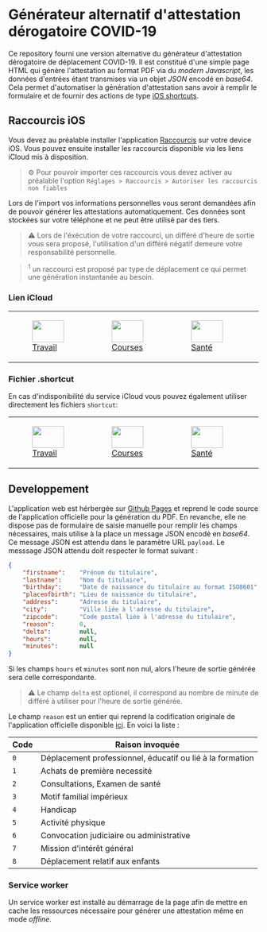 # Générateur alternatif d'attestation dérogatoire COVID-19

Ce repository fourni une version alternative du générateur d'attestation
dérogatoire de déplacement COVID-19. Il est constitué d'une simple page HTML
qui génère l'attestation au format PDF via du _modern Javascript_, les données
d'entrées étant transmises via un objet _JSON_ encodé en _base64_. Cela permet
d'automatiser la génération d'attestation sans avoir à remplir le formulaire
et de fournir des actions de type
[iOS shortcuts](https://support.apple.com/fr-fr/guide/shortcuts/welcome/ios).

## Raccourcis iOS

Vous devez au préalable installer l'application
[Raccourcis](https://apps.apple.com/fr/app/raccourcis/id915249334) sur votre
device iOS. Vous pouvez ensuite installer les raccourcis disponible via les
liens iCloud mis à disposition.

> :gear: Pour pouvoir importer ces raccourcis vous devez activer au préalable
l'option `Réglages > Raccourcis > Autoriser les raccourcis non fiables`

Lors de l'import vos informations personnelles vous seront demandées afin de
pouvoir générer les attestations automatiquement. Ces données sont stockées sur
votre téléphone et ne peut être utilisé par des tiers.

> :warning: Lors de l'éxécution de votre raccourci, un différé d'heure de sortie
vous sera proposé, l'utilisation d'un différé négatif demeure votre
responsabilité personnelle.

> <sup>1</sup> un raccourci est proposé par type de déplacement ce qui permet une
génération instantanée au besoin.

### Lien iCloud

<table>
    <tr>
        <td>
            <a href="https://www.icloud.com/shortcuts/f4975d211a614cb6abfa63f85bee70cc">
                <figure class="image">
                    <img width="64" height="44" src="https://raw.githubusercontent.com/Faylixe/covidcert/main/images/ios/work.png"><br>
                    <figcaption>Travail</figcaption>
                </figure>
            </a>
        </td>
        <td>
            <a href="https://www.icloud.com/shortcuts/572c8e8ff4b94c279d3c226edf10b6f3">
                <figure class="image">
                    <img width="64" height="44" src="https://raw.githubusercontent.com/Faylixe/covidcert/main/images/ios/shopping.png"><br>
                    <figcaption>Courses</figcaption>
                </figure>
            </a>
        </td>
        <td>
            <a href="https://www.icloud.com/shortcuts/c4cddd0e259c431990247eb60f7d57fb">
                <figure class="image">
                    <img width="64" height="44" src="https://raw.githubusercontent.com/Faylixe/covidcert/main/images/ios/health.png"><br>
                    <figcaption>Santé</figcaption>
                </figure>
            </a>
        </td>
        <td>
            <a href="https://www.icloud.com/shortcuts/624fd52f188a4fb59be221865c32e2cf">
                <figure class="image">
                    <img width="64" height="44" src="https://raw.githubusercontent.com/Faylixe/covidcert/main/images/ios/family.png"><br>
                    <figcaption>Famille</figcaption>
                </figure>
            </a>
        </td>
        <td>
            <a href="https://www.icloud.com/shortcuts/f9fea98a27a94315a1e22e7f8f849afb">
                <figure class="image">
                    <img width="64" height="44" src="https://raw.githubusercontent.com/Faylixe/covidcert/main/images/ios/disability.png"><br>
                    <figcaption>Handicap</figcaption>
                </figure>
            </a>
        </td>
        <td>
            <a href="https://www.icloud.com/shortcuts/d44f2830d97848ce8a1598430ad4bff3">
                <figure class="image">
                    <img width="64" height="44" src="https://raw.githubusercontent.com/Faylixe/covidcert/main/images/ios/activity.png"><br>
                    <figcaption>Activité</figcaption>
                </figure>
            </a>
        </td>
        <td>
            <a href="https://www.icloud.com/shortcuts/43d5f7ba21ca4123990456b21be6edea">
                <figure class="image">
                    <img width="64" height="44" src="https://raw.githubusercontent.com/Faylixe/covidcert/main/images/ios/justice.png"><br>
                    <figcaption>Convocation</figcaption>
                </figure>
            </a>
        </td>
        <td>
            <a href="https://www.icloud.com/shortcuts/1a80f03f393c48d2b7df0ddb92e3d367">
                <figure class="image">
                    <img width="64" height="44" src="https://raw.githubusercontent.com/Faylixe/covidcert/main/images/ios/mission.png"><br>
                    <figcaption>Mission</figcaption>
                </figure>
            </a>
        </td>
        <td>
            <a href="https://www.icloud.com/shortcuts/e954dbf0a9b7421fbe50c39a38b31348">
                <figure class="image">
                    <img width="64" height="44" src="https://raw.githubusercontent.com/Faylixe/covidcert/main/images/ios/children.png"><br>
                    <figcaption>Enfants</figcaption>
                </figure>
            </a>
        </td>
    </tr>
</table>

### Fichier .shortcut

En cas d'indisponibilité du service iCloud vous pouvez également utiliser directement les fichiers `shortcut`:

<table>
    <tr>
        <td>
            <a href="https://raw.githubusercontent.com/Faylixe/covidcert/main/shortcuts/work.shortcut">
                <figure class="image">
                    <img width="64" height="44" src="https://raw.githubusercontent.com/Faylixe/covidcert/main/images/ios/work.png"><br>
                    <figcaption>Travail</figcaption>
                </figure>
            </a>
        </td>
        <td>
            <a href="https://raw.githubusercontent.com/Faylixe/covidcert/main/shortcuts/shopping.shortcut">
                <figure class="image">
                    <img width="64" height="44" src="https://raw.githubusercontent.com/Faylixe/covidcert/main/images/ios/shopping.png"><br>
                    <figcaption>Courses</figcaption>
                </figure>
            </a>
        </td>
        <td>
            <a href="https://raw.githubusercontent.com/Faylixe/covidcert/main/shortcuts/health.shortcut">
                <figure class="image">
                    <img width="64" height="44" src="https://raw.githubusercontent.com/Faylixe/covidcert/main/images/ios/health.png"><br>
                    <figcaption>Santé</figcaption>
                </figure>
            </a>
        </td>
        <td>
            <a href="https://raw.githubusercontent.com/Faylixe/covidcert/main/shortcuts/family.shortcut">
                <figure class="image">
                    <img width="64" height="44" src="https://raw.githubusercontent.com/Faylixe/covidcert/main/images/ios/family.png"><br>
                    <figcaption>Famille</figcaption>
                </figure>
            </a>
        </td>
        <td>
            <a href="https://raw.githubusercontent.com/Faylixe/covidcert/main/shortcuts/disability.shortcut">
                <figure class="image">
                    <img width="64" height="44" src="https://raw.githubusercontent.com/Faylixe/covidcert/main/images/ios/disability.png"><br>
                    <figcaption>Handicap</figcaption>
                </figure>
            </a>
        </td>
        <td>
            <a href="https://raw.githubusercontent.com/Faylixe/covidcert/main/shortcuts/activity.shortcut">
                <figure class="image">
                    <img width="64" height="44" src="https://raw.githubusercontent.com/Faylixe/covidcert/main/images/ios/activity.png"><br>
                    <figcaption>Activité</figcaption>
                </figure>
            </a>
        </td>
        <td>
            <a href="https://raw.githubusercontent.com/Faylixe/covidcert/main/shortcuts/justice.shortcut">
                <figure class="image">
                    <img width="64" height="44" src="https://raw.githubusercontent.com/Faylixe/covidcert/main/images/ios/justice.png"><br>
                    <figcaption>Convocation</figcaption>
                </figure>
            </a>
        </td>
        <td>
            <a href="https://raw.githubusercontent.com/Faylixe/covidcert/main/shortcuts/mission.shortcut">
                <figure class="image">
                    <img width="64" height="44" src="https://raw.githubusercontent.com/Faylixe/covidcert/main/images/ios/mission.png"><br>
                    <figcaption>Mission</figcaption>
                </figure>
            </a>
        </td>
        <td>
            <a href="https://raw.githubusercontent.com/Faylixe/covidcert/main/shortcuts/children.shortcut">
                <figure class="image">
                    <img width="64" height="44" src="https://raw.githubusercontent.com/Faylixe/covidcert/main/images/ios/children.png"><br>
                    <figcaption>Enfants</figcaption>
                </figure>
            </a>
        </td>
    </tr>
</table>

## Developpement

L'application web est hérbergée sur [Github Pages](https://pages.github.com)
et reprend le code source de l'application officielle pour la génération du
PDF. En revanche, elle ne dispose pas de formulaire de saisie manuelle pour
remplir les champs nécessaires, mais utilise à la place un message JSON
encodé en _base64_. Ce message JSON est attendu dans le paramètre URL `payload`.
Le messsage JSON attendu doit respecter le format suivant :

```json
{
    "firstname":    "Prénom du titulaire",
    "lastname":     "Nom du titulaire",
    "birthday":     "Date de naissance du titulaire au format ISO8601",
    "placeofbirth": "Lieu de naissance du titulaire",
    "address":      "Adresse du titulaire",
    "city":         "Ville liée à l'adresse du titulaire",
    "zipcode":      "Code postal liée à l'adresse du titulaire",
    "reason":       0,
    "delta":        null,
    "hours":        null,
    "minutes":      null
}
```

Si les champs `hours` et `minutes` sont non nul, alors l'heure de sortie générée sera
celle correspondante.

> :warning: Le champ `delta` est optionel, il correspond au nombre de minute de différé à
utiliser pour l'heure de sortie générée.

Le champ `reason` est un entier qui reprend la codification originale de
l'application officielle disponible
[ici](https://github.com/LAB-MI/attestation-deplacement-derogatoire-q4-2020).
En voici la liste :

| Code | Raison invoquée |
| ---- | --------------- |
| `0`  | Déplacement professionnel, éducatif ou lié à la formation |
| `1`  | Achats de première necessité                              |
| `2`  | Consultations, Examen de santé                            |
| `3`  | Motif familial impérieux                                  |
| `4`  | Handicap                                                  |
| `5`  | Activité physique                                         |
| `6`  | Convocation judiciaire ou administrative                  |
| `7`  | Mission d'intérêt général                                 |
| `8`  | Déplacement relatif aux enfants                           |


### Service worker

Un service worker est installé au démarrage de la page afin de mettre en cache les ressources
nécessaire pour générer une attestation même en mode _offline_.